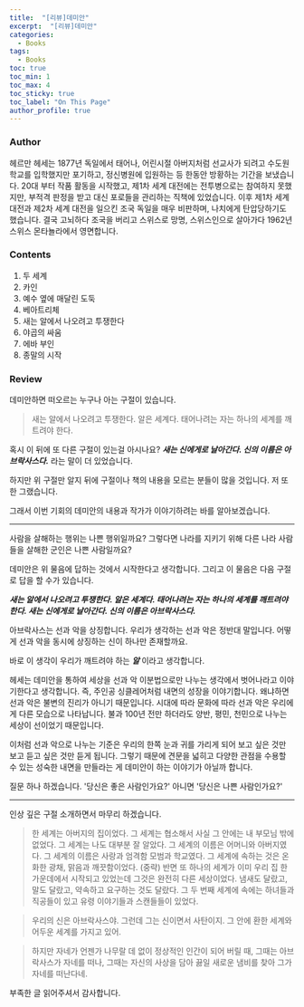 ```yaml
---
title:  "[리뷰]데미안"
excerpt:  "[리뷰]데미안"
categories:
  - Books
tags:
  - Books
toc: true
toc_min: 1
toc_max: 4
toc_sticky: true
toc_label: "On This Page"
author_profile: true
---
```


### Author

헤르만 헤세는 1877년 독일에서 태어나, 어린시절 아버지처럼 선교사가 되려고 수도원 학교를 입학했지만 포기하고, 정신병원에 입원하는 등 한동안 방황하는 기간을 보냈습니다. 20대 부터 작품 활동을 시작했고, 제1차 세계 대전에는 전투병으로는 참여하지 못했지만, 부적격 판정을 받고 대신 포로들을 관리하는 직책에 있었습니다. 이후 제1차 세계 대전과 제2차 세계 대전을 일으킨 조국 독일을 매우 비판하며, 나치에게 탄압당하기도 했습니다. 결국 고뇌하다 조국을 버리고 스위스로 망명, 스위스인으로 살아가다 1962년 스위스 몬타뇰라에서 영면합니다.

### Contents

1. 두 세계
2. 카인
3. 예수 옆에 매달린 도둑
4. 베아트리체
5. 새는 알에서 나오려고 투쟁한다
6. 야곱의 싸움
7. 에바 부인
8. 종말의 시작
  
### Review

데미안하면 떠오르는 누구나 아는 구절이 있습니다.

> 새는 알에서 나오려고 투쟁한다. 알은 세계다. 태어나려는 자는 하나의 세계를 깨트려야 한다.

혹시 이 뒤에 또 다른 구절이 있는걸 아시나요? ***새는 신에게로 날아간다. 신의 이름은 아브락사스다.*** 라는 말이 더 있었습니다.

하지만 위 구절만 알지 뒤에 구절이나 책의 내용을 모르는 분들이 많을 것입니다. 저 또한 그랬습니다.

그래서 이번 기회의 데미안의 내용과 작가가 이야기하려는 바를 알아보겠습니다.

---

사람을 살해하는 행위는 나쁜 행위일까요? 그렇다면 나라를 지키기 위해 다른 나라 사람들을 살해한 군인은 나쁜 사람일까요?

데미안은 위 물음에 답하는 것에서 시작한다고 생각합니다. 그리고 이 물음은 다음 구절로 답을 할 수가 있습니다.

***새는 알에서 나오려고 투쟁한다. 알은 세계다. 태어나려는 자는 하나의 세계를 깨트려야 한다. 새는 신에게로 날아간다. 신의 이름은 아브락사스다.***

아브락사스는 선과 악을 상징합니다. 우리가 생각하는 선과 악은 정반대 말입니다. 어떻게 선과 악을 동시에 상징하는 신이 하나만 존재할까요.

바로 이 생각이 우리가 깨트려야 하는 ***알*** 이라고 생각합니다.

헤세는 데미안을 통하여 세상을 선과 악 이분법으로만 나누는 생각에서 벗어나라고 이야기한다고 생각합니다. 즉, 주인공 싱클레어처럼 내면의 성장을 이야기합니다. 왜냐하면 선과 악은 불변의 진리가 아니기 때문입니다. 시대에 따라 문화에 따라 선과 악은 우리에게 다른 모습으로 나타납니다. 불과 100년 전만 하더라도 양반, 평민, 천민으로 나누는 세상이 선이었기 때문입니다.

이처럼 선과 악으로 나누는 기준은 우리의 한쪽 눈과 귀를 가리게 되어 보고 싶은 것만 보고 듣고 싶은 것만 듣게 됩니다. 그렇기 때문에 견문을 넓히고 다양한 관점을 수용할 수 있는 성숙한 내면을 만들라는 게 데미안이 하는 이야기가 아닐까 합니다.

질문 하나 하겠습니다. '당신은 좋은 사람인가요?' 아니면 '당신은 나쁜 사람인가요?'

---

인상 깊은 구절 소개하면서 마무리 하겠습니다.

> 한 세계는 아버지의 집이었다. 그 세계는 협소해서 사실 그 안에는 내 부모님 밖에 없었다. 그 세계는 나도 대부분 잘 알았다. 그 세계의 이름은 어머니와 아버지였다. 그 세계의 이름은 사랑과 엄격함 모범과 학교였다. 그 세계에 속하는 것은 온화한 광채, 맑음과 깨끗함이었다. (중략) 반면 또 하나의 세계가 이미 우리 집 한 가운데에서 시작되고 있었는데 그것은 완전히 다른 세상이었다. 냄새도 달랐고, 말도 달랐고, 약속하고 요구하는 것도 달랐다. 그 두 번째 세계에 속에는 하녀들과 직공들이 있고 유령 이야기들과 스캔들들이 있었다.

> 우리의 신은 아브락사스야. 그런데 그는 신이면서 사탄이지. 그 안에 환한 세계와 어두운 세계를 가지고 있어.

> 하지만 자네가 언젠가 나무랄 데 없이 정상적인 인간이 되어 버릴 때, 그때는 아브락사스가 자네를 떠나, 그때는 자신의 사상을 담아 끓일 새로운 냄비를 찾아 그가 자네를 떠난다네.

부족한 글 읽어주셔서 감사합니다.
